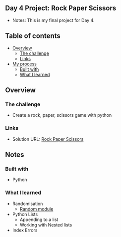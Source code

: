 ## Day 4 Project: Rock Paper Scissors

- Notes: This is my final project for Day 4.

## Table of contents

- [Overview](#overview)
  - [The challenge](#the-challenge)
  - [Links](#links)
- [My process](#my-process)
  - [Built with](#built-with)
  - [What I learned](#what-i-learned)

## Overview

### The challenge

- Create a rock, paper, scissors game with python

### Links

- Solution URL: [Rock Paper Scissors](https://replit.com/@appbrewery/rock-paper-scissors-end)

## Notes


### Built with

- Python

### What I learned
- Randomisation
  - [Random module](https://www.askpython.com/python-modules/python-random-module-generate-random-numbers-sequences)
- Python Lists
  - Appending to a list
  - Working with Nested lists
- Index Errors